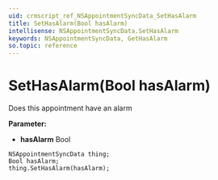 ```yaml
---
uid: crmscript_ref_NSAppointmentSyncData_SetHasAlarm
title: SetHasAlarm(Bool hasAlarm)
intellisense: NSAppointmentSyncData.SetHasAlarm
keywords: NSAppointmentSyncData, GetHasAlarm
so.topic: reference
---
```


# SetHasAlarm(Bool hasAlarm)

Does this appointment have an alarm

**Parameter:** 
* **hasAlarm** Bool

```crmscript
NSAppointmentSyncData thing;
Bool hasAlarm;
thing.SetHasAlarm(hasAlarm);
```

